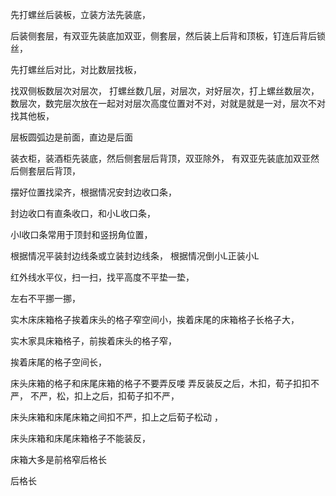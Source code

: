 先打螺丝后装板，立装方法先装底，

后装侧套层，有双亚先装底加双亚，侧套层，然后装上后背和顶板，钉连后背后锁丝，




先打螺丝后对比，对比数层找板，

找双侧板数层次对层次，
打螺丝数几层，对层次，对好层次，打上螺丝数层次，数层次，数完层次放在一起对对层次高度位置对不对，对就是就是一对，层次不对找其他板，

层板圆弧边是前面，直边是后面



装衣柜，装酒柜先装底，然后侧套层后背顶，双亚除外，
有双亚先装底加双亚然后侧套层后背顶，

摆好位置找梁齐，根据情况安封边收口条，

封边收口有直条收口，和小L收口条，

小l收口条常用于顶封和竖拐角位置，

根据情况平装封边线条或立装封边线条，
根据情况倒小L正装小L




红外线水平仪，扫一扫，找平高度不平垫一垫，




左右不平挪一挪，


实木床床箱格子挨着床头的格子窄空间小，挨着床尾的床箱格子长格子大，




实木家具床箱格子，前挨着床头的格子窄，


挨着床尾的格子空间长，


床头床箱的格子和床尾床箱的格子不要弄反喽
弄反装反之后，木扣，荀子扣扣不严，
不严，松，扣上之后，扣荀子扣不严，

床头床箱和床尾床箱之间扣不严，扣上之后荀子松动
，

床头床箱和床尾床箱格子不能装反，







床箱大多是前格窄后格长

后格长





